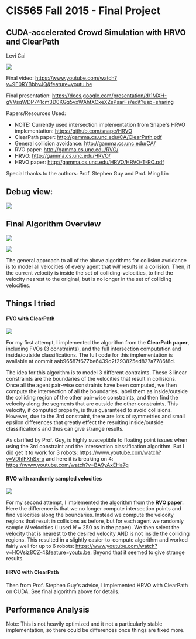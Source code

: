 # CIS565 Fall 2015 - Final Project

## CUDA-accelerated Crowd Simulation with HRVO and ClearPath

Levi Cai

![](img/200_robots.PNG)

Final video: https://www.youtube.com/watch?v=9E0RYBbbvJQ&feature=youtu.be

Final presentation: https://docs.google.com/presentation/d/1MXH-gVVsqWDP741cm3D0KGq5vxWAhtXCxeXZsPsarFs/edit?usp=sharing

Papers/Resources Used:
* NOTE: Currently used intersection implementation from Snape's HRVO implementation: https://github.com/snape/HRVO
* ClearPath paper: http://gamma.cs.unc.edu/CA/ClearPath.pdf
* General collision avoidance: http://gamma.cs.unc.edu/CA/
* RVO paper: http://gamma.cs.unc.edu/RVO/
* HRVO: http://gamma.cs.unc.edu/HRVO/
* HRVO paper: http://gamma.cs.unc.edu/HRVO/HRVO-T-RO.pdf

Special thanks to the authors: Prof. Stephen Guy and Prof. Ming Lin

## Debug view:

![](img/debug_view_labelled.png)

## Final Algorithm Overview

![](img/hrvo_30.PNG)

![](img/hrvo_38_random.PNG)

The general approach to all of the above algorithms for collision avoidance is to model all velocities of every agent that *will* results in a collision. Then, if the current velocity is inside the set of colliding-velocities, to find the velocity nearest to the original, but is no longer in the set of colliding velocities.

## Things I tried

#### FVO with ClearPath

![](img/fvo_3.PNG)

For my first attempt, I implemented the algorithm from the **ClearPath paper**, including FVOs (3 constraints), and the full intersection computation and inside/outside classifications. The full code for this implementation is available at commit aab96587f677be6439d2f293825ed827a7786f8d.

The idea for this algorithm is to model 3 different contraints. These 3 linear constraints are the boundaries of the velocities that result in collisions. Once all the agent pair-wise constraints have been computed, we then compute the intersection of all the boundaries, label them as inside/outside the colliding region of the other pair-wise constraints, and then find the velocity along the segments that are outside the other constraints. This velocity, if computed properly, is thus guaranteed to avoid collisions. However, due to the 3rd constraint, there are lots of symmetries and small epsilon differences that greatly effect the resulting inside/outside classifications and thus can give strange results.

As clarified by Prof. Guy, is highly susceptible to floating point issues when using the 3rd constraint and the intersection classification algorithm. But I did get it to work for 3 robots: https://www.youtube.com/watch?v=VDhIFXhSx-o
and here it is breaking on 4: https://www.youtube.com/watch?v=BA9yAxEHa7g

#### RVO with randomly sampled velocities

![](img/rvo_6.PNG)

For my second attempt, I implemented the algorithm from the **RVO paper**. Here the difference is that we no longer compute intersection points and find velocities along the boundaries. Instead we compute the velcoity regions that result in collisions as before, but for each agent we randomly sample _N_ velocities (I used _N_ = 250 as in the paper). We then select the velocity that is nearest to the desired velocity AND is not inside the colliding regions. This resulted in a slightly easier-to-compute algorithm and worked fairly well for up to 6 robots: https://www.youtube.com/watch?v=HOVsiz8CZ-4&feature=youtu.be. Beyond that it seemed to give strange results.

#### HRVO with ClearPath

Then from Prof. Stephen Guy's advice, I implemented HRVO with ClearPath on CUDA. See final algorithm above for details.

## Performance Analysis

Note: This is not heavily optimized and it not a particularly stable implementation, so there could be differences once things are fixed more.
